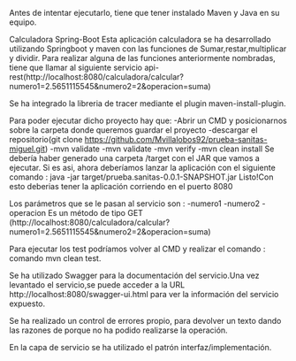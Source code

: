 Antes de intentar ejecutarlo, tiene que tener instalado Maven y Java en su equipo.

Calculadora Spring-Boot
Esta aplicación calculadora se ha desarrollado utilizando Springboot y maven con las funciones de Sumar,restar,multiplicar y dividir.
Para realizar alguna de las funciones anteriormente nombradas, tiene que llamar al siguiente servicio api-rest(http://localhost:8080/calculadora/calcular?numero1=2.5651115545&numero2=2&operacion=suma)


Se ha integrado la libreria de tracer mediante el plugin maven-install-plugin.

Para poder ejecutar dicho proyecto hay que:
-Abrir un CMD y posicionarnos sobre la carpeta donde queremos guardar el proyecto
-descargar el repositorio(git clone https://github.com/Mvillalobos92/prueba-sanitas-miguel.git)
-mvn validate
-mvn validate
-mvn verify
-mvn clean install
Se debería haber generado una carpeta /target con el JAR que vamos a ejecutar.
Si es asi, ahora deberíamos lanzar la aplicación con el siguiente comando : java -jar target/prueba.sanitas-0.0.1-SNAPSHOT.jar
Listo!Con esto deberias tener la aplicación corriendo en el puerto 8080


Los parámetros que se le pasan al servicio son :
-numero1
-numero2
-operacion
Es un método de tipo GET (http://localhost:8080/calculadora/calcular?numero1=2.5651115545&numero2=2&operacion=suma) 

Para ejecutar los test podríamos volver al CMD y realizar el comando : comando mvn clean test.

Se ha utilizado Swagger para la documentación del servicio.Una vez levantado el servicio,se puede acceder a la URL http://localhost:8080/swagger-ui.html para ver la información del servicio expuesto.

Se ha realizado un control de errores propio, para devolver un texto dando las razones de porque no ha podido realizarse la operación.

En la capa de servicio se ha utilizado el patrón interfaz/implementación.


